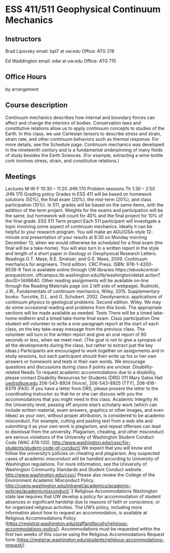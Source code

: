 # ESS 411/511 Geophysical Continuum Mechanics

## Instructors

Brad Lipovsky
email: bpl7 at uw.edu
Office: ATG 218

Ed Waddington
email: edw at uw.edu
Office: ATG 715

## Office Hours
by arrangement

## Course description
Continuum mechanics describes how internal and boundary forces can affect and change the interiors of bodies. Conservation laws and constitutive relations allow us to apply continuum concepts to studies of the Earth. In this class, we use Cartesian tensors to describe stress and strain, strain rate, and other continuum behaviors such as thermal response. For more details, see the Schedule page. Continuum mechanics was developed in the nineteenth century and is a fundamental underpinning of many fields of study besides the Earth Sciences. (For example, extracting a wine-bottle cork involves stress, strain, and constitutive relations.)

## Meetings
Lectures M-W-F 10:30 – 11:20 JHN 170
Problem sessions Th 1:30 – 2:50 JHN 170
Grading policy
Grades in ESS 411 will be based on homework solutions (50%), the final exam (20%), the
mid-term (20%), and class participation (10%).
In 511, grades will be based on the same items, with the addition of the term project. Weights
for the exams and participation will be the same, but homework will count for 40% and the
final project for 10% of the final grade.
ESS 511 Term project
Each 511 participant will investigate a topic involving some aspect of continuum mechanics.
Ideally it can be helpful to your research program. You will make an AGU/GSA-style 12-
minute oral presentation of your results at 8:30 on Monday morning December 13, when we
would otherwise be scheduled for a final exam (the final will be a take-home). You will also
turn in a written report in the style and length of a short paper in Geology or Geophysical
Research Letters.
Readings
G.T. Mase, R.E. Smelser, and G.E. Mase, 2009. Continuum mechanics for engineers. Third
edition. CRC Press. ISBN: 978-1-4200-8538-9
Text is available online through UW libraries
https://ebookcentral-proquestcom.
offcampus.lib.washington.edu/lib/washington/detail.action?docID=1446640.
Other reading assignments will be available on-line through the Reading Materials page (on
2
left side of webpage).
Rudnicki, J.W., Fundamentals of continuum mechanics, Wiley, 2015.
Supplementary books:
Turcotte, D.L. and G. Schubert. 2002. Geodynamics: applications of continuum physics to
geological problems. Second edition. Wiley.
We may do some occasional reading and problems from this book. The appropriate sections
will be made available as needed.
Tests
There will be a timed take-home midterm and a timed take-home final exam.
Class participation
One student will volunteer to write a one-paragraph report at the start of each class, on the key
take-away message from the previous class. The volunteer will turn in the written report and
give an oral report of 90 seconds or less, when we meet next. (The goal is not to give a
synopsis of all the developments during the class, but rather to extract just the key ideas.)
Participants are encouraged to work together on assignments and in study sessions, but each
participant should then write up his or her own answers or homework and tests in their own
words.
We encourage questions and discussions during class if points are unclear.
Disability-related Needs
To request academic accommodations due to a disability, please contact Disability
Resources for Students (DRS) 011 Mary Gates Hall
uwdrs@uw.edu
206-543-8924 (Voice), 206-543-8925 (TTY), 206-616-8379 (FAX).
If you have a letter from DRS, please present the letter to the coordinating instructor so that
he or she can discuss with you the accommodations that you might need in this class.
Academic Integrity
At the University level, passing off anyone else’s scholarly work (which can include written
material, exam answers, graphics or other images, and even ideas) as your own, without
proper attribution, is considered to be academic misconduct. For example, cutting and
pasting text from a web site and submitting it as your own work is plagiarism, and repeat
offenses can lead to dismissal from the university.
Plagiarism, cheating, and other misconduct are serious violations of the University of
Washington Student Conduct Code (WAC 478‐120).
http://www.washington.edu/cssc/for-students/student-code-of-conduct/
We expect that you will know and follow the university’s policies on cheating and plagiarism.
Any suspected cases of academic misconduct will be handled according to University of
Washington regulations. For more information, see the University of Washington
Community Standards and Student Conduct website. http://www.washington.edu/cssc/
Please also review the College of the Environment Academic Misconduct Policy.
http://coenv.washington.edu/intranet/academics/academic-policies/academicmisconduct/
3
Religious Accommodations
Washington state law requires that UW develop a policy for accommodation of student
absences or significant hardship due to reasons of faith or conscience, or for organized
religious activities. The UW’s policy, including more information about how to request
an accommodation, is available at Religious Accommodations Policy
(https://registrar.washington.edu/staffandfaculty/religious-accommodations-policy/).
Accommodations must be requested within the first two weeks of this course using the
Religious Accommodations Request form
(https://registrar.washington.edu/students/religious-accommodations-request/)
